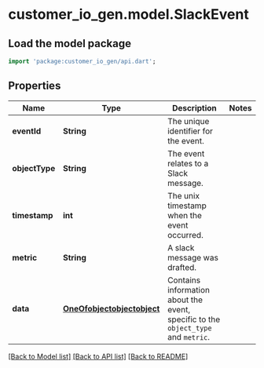 # customer_io_gen.model.SlackEvent

## Load the model package
```dart
import 'package:customer_io_gen/api.dart';
```

## Properties
Name | Type | Description | Notes
------------ | ------------- | ------------- | -------------
**eventId** | **String** | The unique identifier for the event. | 
**objectType** | **String** | The event relates to a Slack message. | 
**timestamp** | **int** | The unix timestamp when the event occurred. | 
**metric** | **String** | A slack message was drafted. | 
**data** | [**OneOfobjectobjectobject**](OneOfobjectobjectobject.md) | Contains information about the event, specific to the `object_type` and `metric`. | 

[[Back to Model list]](../README.md#documentation-for-models) [[Back to API list]](../README.md#documentation-for-api-endpoints) [[Back to README]](../README.md)


